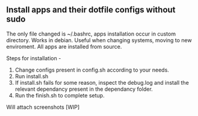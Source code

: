 ## Install apps and their dotfile configs without sudo

The only file changed is ~/.bashrc, apps installation occur in custom directory.
Works in debian. Useful when changing systems, moving to new enviroment. All apps are installed from source.

Steps for installation -

1. Change configs present in config.sh according to your needs.
2. Run install.sh
3. If install.sh fails for some reason, inspect the debug.log and install the relevant dependancy present in the dependancy folder.
3. Run the finish.sh to complete setup.

Will attach screenshots [WIP]
